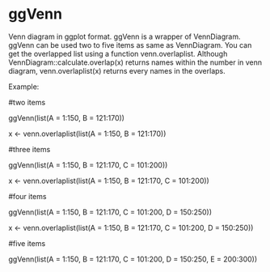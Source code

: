 # ggVenn
Venn diagram in ggplot format.
ggVenn is a wrapper of VennDiagram.
ggVenn can be used two to five items as same as VennDiagram.
You can get the overlapped list using a function venn.overlaplist. Although VennDiagram::calculate.overlap(x) returns names within the number in venn diagram, venn.overlaplist(x) returns every names in the overlaps.


Example:

#two items

ggVenn(list(A = 1:150, B = 121:170))

x <- venn.overlaplist(list(A = 1:150, B = 121:170))

#three items

ggVenn(list(A = 1:150, B = 121:170, C = 101:200))

x <- venn.overlaplist(list(A = 1:150, B = 121:170, C = 101:200))

#four items

ggVenn(list(A = 1:150, B = 121:170, C = 101:200, D = 150:250))

x <- venn.overlaplist(list(A = 1:150, B = 121:170, C = 101:200, D = 150:250))

#five items

ggVenn(list(A = 1:150, B = 121:170, C = 101:200, D = 150:250, E = 200:300))


